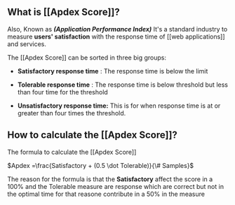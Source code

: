 ## What is [[Apdex Score]]?

Also, Known as ***(Application Performance Index)*** It's a standard industry to measure **users' satisfaction** with the response time of [[web applications]] and services.

The [[Apdex Score]] can be sorted in three big groups:

* **Satisfactory response time** : The response time is below the limit

* **Tolerable response time** : The response time is below threshold but less than four time for the threshold

* **Unsatisfactory response time:** This is for when response time is at or greater than four times the threshold.

## How to calculate the [[Apdex Score]]?

The formula to calculate the [[Apdex Score]]

$Apdex =\frac{Satisfactory + (0.5 \dot Tolerable)}{\# Samples}$

The reason for the formula is that the **Satisfactory** affect the score in a 100% and the Tolerable measure are response which are correct but not in the optimal time for that reasone contribute in a 50% in the measure
